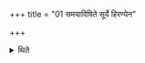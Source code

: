 +++
title = "01 समयाविषिते सूर्ये हिरण्येन"

+++

<details><summary>थिते</summary>

समयाविषिते सूर्ये हिरण्येन षोडशिनः स्तोत्रमुपाकरोति १
</details>
